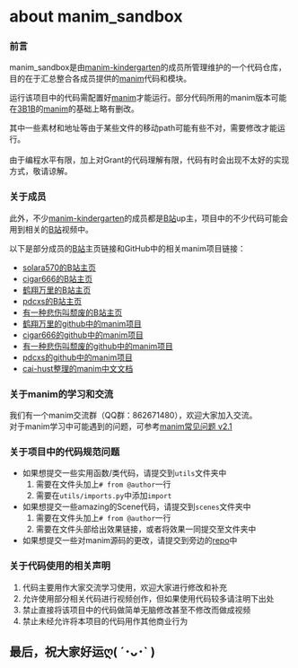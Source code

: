 # about manim_sandbox

### 前言

manim_sandbox是由[manim-kindergarten](https://github.com/manim-kindergarten)的成员所管理维护的一个代码仓库，目的在于汇总整合各成员提供的[manim](https://github.com/3b1b/manim)代码和模块。

运行该项目中的代码需配置好[manim](https://github.com/3b1b/manim)才能运行。部分代码所用的manim版本可能在[3B1B](https://github.com/3b1b)的[manim](https://github.com/3b1b/manim)的基础上略有删改。

其中一些素材和地址等由于某些文件的移动path可能有些不对，需要修改才能运行。<br>  
由于编程水平有限，加上对Grant的代码理解有限，代码有时会出现不太好的实现方式，敬请谅解。

### 关于成员

此外，不少[manim-kindergarten](https://github.com/manim-kindergarten)的成员都是[B站](https://www.bilibili.com/)up主，项目中的不少代码可能会用到相关的[B站](https://www.bilibili.com/)视频中。<br>

以下是部分成员的[B站](https://www.bilibili.com/)主页链接和GitHub中的相关manim项目链接：

- [solara570的B站主页](https://space.bilibili.com/3557916 '求关注求三连ღ( ´･ᴗ･` )')
- [cigar666的B站主页](https://space.bilibili.com/66806831 '求关注求三连ღ( ´･ᴗ･` )')
- [鹤翔万里的B站主页](https://space.bilibili.com/171431343 '求关注求三连ღ( ´･ᴗ･` )')
- [pdcxs的B站主页](https://space.bilibili.com/10707223 '求关注求三连ღ( ´･ᴗ･` )')
- [有一种悲伤叫颓废的B站主页](https://space.bilibili.com/387821788 '求关注求三连ღ( ´･ᴗ･` )')
- [鹤翔万里的github中的manim项目](https://github.com/Tony031218/manim-projects)<br>
- [cigar666的github中的manim项目](https://github.com/cigar666/my_manim_projects)<br>
- [有一种悲伤叫颓废的github中的manim项目](https://github.com/136108Haumea/my-manim)<br>
- [pdcxs的github中的manim项目](https://github.com/pdcxs/ManimProjects)
- [cai-hust整理的manim中文文档](https://github.com/cai-hust/manim-tutorial-CN)<br>

### 关于manim的学习和交流

我们有一个manim交流群（QQ群：862671480），欢迎大家加入交流。<br>
对于manim学习中可能遇到的问题，可参考[manim常见问题 v2.1](https://github.com/Tony031218/manim-projects/blob/master/documents/manim%E5%B8%B8%E8%A7%81%E9%97%AE%E9%A2%98v2.1.pdf)<br>

### 关于项目中的代码规范问题

- 如果想提交一些实用函数/类代码，请提交到`utils`文件夹中
  1. 需要在文件头加上`# from @author`一行
  2. 需要在`utils/imports.py`中添加`import`
- 如果想提交一些amazing的Scene代码，请提交到`scenes`文件夹中
  1. 需要在文件头加上`# from @author`一行
  2. 需要在文件头部给出效果链接，或者将效果一同提交至文件夹中
- 如果想提交一些对manim源码的更改，请提交到旁边的[repo](https://github.com/manim-kindergarten/manim)中

### 关于代码使用的相关声明

  1. 代码主要用作大家交流学习使用，欢迎大家进行修改和补充<br>
  2. 允许使用部分相关代码进行视频创作，但如果使用代码较多请注明下出处<br>
  3. 禁止直接将该项目中的代码做简单无脑修改甚至不修改而做成视频<br>
  4. 禁止未经允许将本项目的代码用作其他商业行为<br>


最后，祝大家好运ღ( ´･ᴗ･` )
------------------
